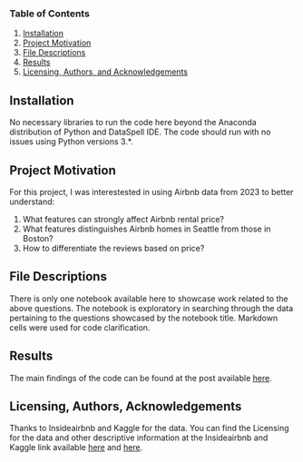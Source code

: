 
### Table of Contents

1. [Installation](#installation)
2. [Project Motivation](#motivation)
3. [File Descriptions](#files)
4. [Results](#results)
5. [Licensing, Authors, and Acknowledgements](#licensing)

## Installation <a name="installation"></a>

No necessary libraries to run the code here beyond the Anaconda distribution of Python and DataSpell IDE.  The code should run with no issues using Python versions 3.*.

## Project Motivation<a name="motivation"></a>

For this project, I was interestested in using Airbnb data from 2023 to better understand:

1. What features can strongly affect Airbnb rental price?
2. What features distinguishes Airbnb homes in Seattle from those in Boston?
3. How to differentiate the reviews based on price?

## File Descriptions <a name="files"></a>

There is only one notebook available here to showcase work related to the above questions.  The notebook is exploratory in searching through the data pertaining to the questions showcased by the notebook title.  Markdown cells were used for code clarification.  

## Results<a name="results"></a>

The main findings of the code can be found at the post available [here](https://medium.com/@avahsomto042/in-depth-analysis-of-seattle-and-boston-airbnb-data-200f7ea28c8e).

## Licensing, Authors, Acknowledgements<a name="licensing"></a>

Thanks to Insideairbnb and Kaggle for the data.  You can find the Licensing for the data and other descriptive information at the Insideairbnb and Kaggle link available [here](http://insideairbnb.com/get-the-data/) and [here](https://www.kaggle.com/datasets/dgomonov/new-york-city-airbnb-open-data). 

